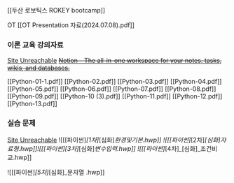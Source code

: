 [[두산 로보틱스 ROKEY bootcamp]]

OT
[[OT Presentation 자료(2024.07.08).pdf]]

### 이론 교육 강의자료
[Site Unreachable](https://campus.programmers.co.kr/app/courses/24550/dashboard)
~~[Notion – The all-in-one workspace for your notes, tasks, wikis, and databases.](https://teamsparkx.notion.site/2-fdd0efa8784b48c6a53d6f16de0ab14f)~~

[[Python-01-1.pdf]]
[[Python-02.pdf]]
[[Python-03.pdf]]
[[Python-04.pdf]]
[[Python-05.pdf]]
[[Python-06.pdf]]
[[Python-07.pdf]]
[[Python-08.pdf]]
[[Python-09.pdf]]
[[Python-10 (3).pdf]]
[[Python-11.pdf]]
[[Python-12.pdf]]
[[Python-13.pdf]]
### 실습 문제
[Site Unreachable](https://drive.google.com/drive/folders/1vOng4656pt5GBOxSLyxXbsJulqmn-Qf4)
![[[파이썬]_[1차]_[심화]_환경및기본.hwp]]
![[[파이썬]_[2차]_[심화]_자료형.hwp]]![[[파이썬]_[3차]_[심화]_변수입력.hwp]]
![[[파이썬]_[4차]_[심화]_조건비교.hwp]]

![[[파이썬]_[5차]_[심화]_문자열 .hwp]]

